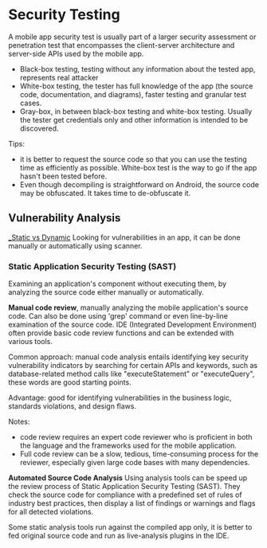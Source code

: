 # Security Testing
A mobile app security test is usually part of a larger security assessment or penetration test that encompasses the client-server architecture and server-side APIs used by the mobile app.
- Black-box testing, testing without any information about the tested app, represents real attacker
- White-box testing, the tester has full knowledge of the app (the source code, documentation, and diagrams), faster testing and granular test cases.
- Gray-box, in between black-box testing and white-box testing. Usually the tester get credentials only and other information is intended to be discovered.

Tips:
- it is better to request the source code so that you can use the testing time as efficiently as possible. White-box test is the way to go if the app hasn't been tested before.
- Even though decompiling is straightforward on Android, the source code may be obfuscated. It takes time to de-obfuscate it.

## Vulnerability Analysis
[_Static vs Dynamic](../_Static%20vs%20Dynamic.md)
Looking for vulnerabilities in an app, it can be done manually or automatically using scanner.

### Static Application Security Testing (SAST)
Examining an application's component without executing them, by analyzing the source code either manually or automatically.

**Manual code review**, manually analyzing the mobile application's source code. Can also be done using 'grep' command or even line-by-line examination of the source code. IDE (Integrated Development Environment) often provide basic code review functions and can be extended with various tools.

Common approach: manual code analysis entails identifying key security vulnerability indicators by searching for certain APIs and keywords, such as database-related method calls like "executeStatement" or "executeQuery", these words are good starting points.

Advantage: good for identifying vulnerabilities in the business logic, standards violations, and design flaws.

Notes: 
- code review requires an expert code reviewer who is proficient in both the language and the frameworks used for the mobile application.
- Full code review can be a slow, tedious, time-consuming process for the reviewer, especially given large code bases with many dependencies.


**Automated Source Code Analysis**
Using analysis tools can be speed up the review process of Static Application Security Testing (SAST). They check the source code for compliance with a predefined set of rules of industry best practices, then display a list of findings or warnings and flags for all detected violations. 

Some static analysis tools run against the compiled app only, it is better to fed original source code and run as live-analysis plugins in the IDE.





